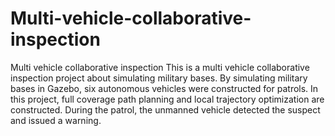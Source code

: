 # Multi-vehicle-collaborative-inspection
Multi vehicle collaborative inspection
This is a multi vehicle collaborative inspection project about simulating military bases. By simulating military bases in Gazebo, six autonomous vehicles were constructed for patrols. In this project, full coverage path planning and local trajectory optimization are constructed. During the patrol, the unmanned vehicle detected the suspect and issued a warning.

